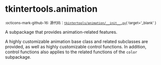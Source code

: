 # tkintertools.animation

<small>:octicons-mark-github-16: 源代码：[`tkintertools/animation/__init__.py`](https://github.com/Xiaokang2022/tkintertools/blob/3.0.0rc6/tkintertools/animation/__init__.py){ target='_blank' }</small>

A subpackage that provides animation-related features.

A highly customizable animation base class and related subclasses are provided,
as well as highly customizable control functions. In addition, control
functions also applies to the related functions of the `color` subpackage.


